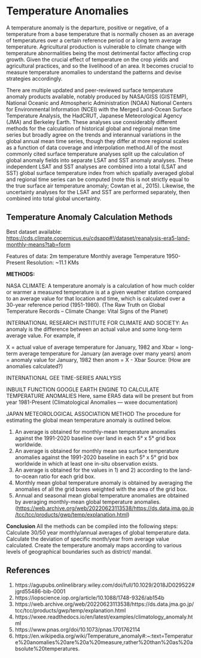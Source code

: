 # Temperature Anomalies 

A temperature anomaly is the departure, positive or negative, of a temperature from a base temperature that is normally chosen as an average of temperatures over a certain reference period or a long term average temperature. 
Agricultural production is vulnerable to climate change with temperature abnormalities being the most detrimental factor affecting crop growth. Given the crucial effect of temperature on the crop yields and agricultural practices, and so the livelihood of an area. It becomes crucial to measure temperature anomalies to understand the patterns and devise strategies accordingly. 

There are multiple updated and peer-reviewed surface temperature anomaly products available, notably produced by NASA/GISS (GISTEMP), National Oceanic and Atmospheric Administration (NOAA) National Centers for Environmental Information (NCEI) with the Merged Land-Ocean Surface Temperature Analysis, the HadCRUT, Japanese Meteorological Agency (JMA) and Berkeley Earth.
These analyses use considerably different methods for the calculation of historical global and regional mean time series but broadly agree on the trends and interannual variations in the global annual mean time series, though they differ at more regional scales as a function of data coverage and interpolation method.All of the most commonly cited surface temperature analyses split up the calculation of global anomaly fields into separate LSAT and SST anomaly analyses. These independent LSAT and SST analyses are combined into a total (LSAT and SST) global surface temperature index from which spatially averaged global and regional time series can be computed (note this is not strictly equal to the true surface air temperature anomaly; Cowtan et al., 2015). Likewise, the uncertainty analyses for the LSAT and SST are performed separately, then combined into total global uncertainty.


## Temperature Anomaly Calculation Methods

	
Best dataset available:
https://cds.climate.copernicus.eu/cdsapp#!/dataset/reanalysis-era5-land-monthly-means?tab=form

Features of data: 
2m temperature 
Monthly average Temperature 1950-Present
Resolution: ~11.1 KMs

**METHODS:**

NASA CLIMATE:
A temperature anomaly is a calculation of how much colder or warmer a measured temperature is at a given weather station compared to an average value for that location and time, which is calculated over a 30-year reference period (1951-1980).
(The Raw Truth on Global Temperature Records – Climate Change: Vital Signs of the Planet)

INTERNATIONAL RESEARCH INSTITUTE FOR  CLIMATE AND SOCIETY:
An anomaly is the difference between an actual value and some long-term average value.
For example, if

X = actual value of average temperature for January, 1982 and
Xbar = long-term average temperature for January (an average over many years)
anom = anomaly value for January, 1982
then anom = X - Xbar
Source: (How are anomalies calculated?)

INTERNATIONAL GEE TIME-SERIES ANALYSIS

INBUILT FUNCTION GOOGLE EARTH ENGINE TO CALCULATE TEMPERATURE ANOMALIES 
Here, same ERA5 data will be present but from year 1981-Present
(Climatological Anomalies — wxee documentation)


JAPAN METEOROLOGICAL ASSOCIATION METHOD
The procedure for estimating the global mean temperature anomaly is outlined below.
1) An average is obtained for monthly-mean temperature anomalies against the 1991-2020 baseline over land in each 5° x 5° grid box worldwide.
2) An average is obtained for monthly mean sea surface temperature anomalies against the 1991-2020 baseline in each 5° x 5° grid box worldwide in which at least one in-situ observation exists.
3) An average is obtained for the values in 1) and 2) according to the land-to-ocean ratio for each grid box.
4) Monthly mean global temperature anomaly is obtained by averaging the anomalies of all the grid boxes weighted with the area of the grid box.
5) Annual and seasonal mean global temperature anomalies are obtained by averaging monthly-mean global temperature anomalies.
(https://web.archive.org/web/20220623113538/https://ds.data.jma.go.jp/tcc/tcc/products/gwp/temp/explanation.html)


**Conclusion**
All the methods can be compiled into the following steps:
Calculate 30/50 year monthly/annual averages of global temperature data.
Calculate the deviation of specific month/year from average value calculated. 
Create the temperature anomaly maps according to various levels of geographical boundaries such as district/ mandal.


## References 
<ol>
  <li>https://agupubs.onlinelibrary.wiley.com/doi/full/10.1029/2018JD029522#jgrd55486-bib-0001</li>
  <li>https://iopscience.iop.org/article/10.1088/1748-9326/ab154b</li>
  <li>https://web.archive.org/web/20220623113538/https://ds.data.jma.go.jp/tcc/tcc/products/gwp/temp/explanation.html</li>
  <li>https://wxee.readthedocs.io/en/latest/examples/climatology_anomaly.html</li>
  <li>https://www.pnas.org/doi/10.1073/pnas.1701762114</li>
  <li>https://en.wikipedia.org/wiki/Temperature_anomaly#:~:text=Temperature%20anomalies%20are%20a%20measure,rather%20than%20as%20absolute%20temperatures.</li>
</ol>
